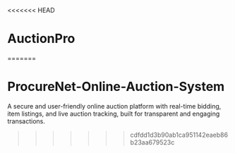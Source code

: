 <<<<<<< HEAD
# AuctionPro
=======
# ProcureNet-Online-Auction-System
A secure and user-friendly online auction platform with real-time bidding, item listings, and live auction tracking, built for transparent and engaging transactions.
>>>>>>> cdfdd1d3b90ab1ca951142eaeb86b23aa679523c
